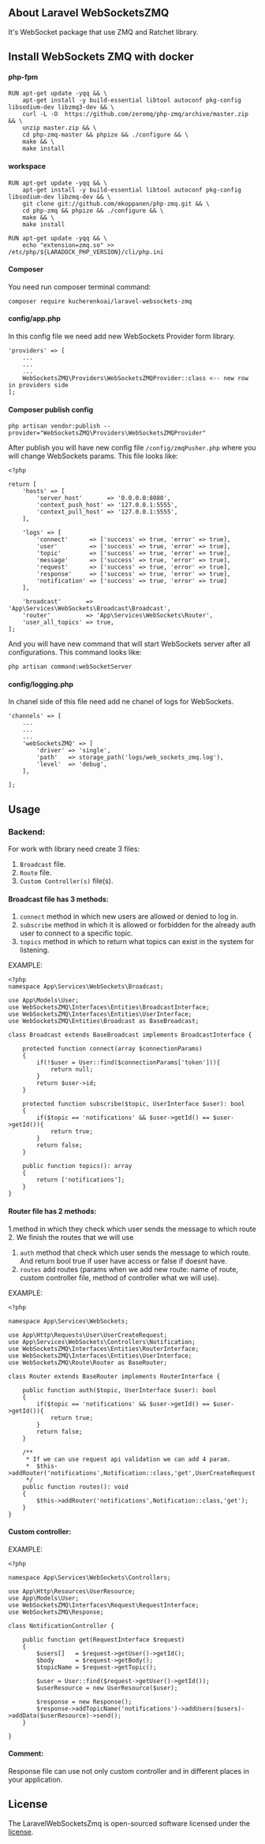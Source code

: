 ## About Laravel WebSocketsZMQ
It's WebSocket package that use ZMQ and Ratchet library.

## Install WebSockets ZMQ with docker

#### php-fpm

````
RUN apt-get update -yqq && \
    apt-get install -y build-essential libtool autoconf pkg-config libsodium-dev libzmq3-dev && \
    curl -L -O  https://github.com/zeromq/php-zmq/archive/master.zip && \
    unzip master.zip && \
    cd php-zmq-master && phpize && ./configure && \
    make && \
    make install
````

#### workspace

````
RUN apt-get update -yqq && \
    apt-get install -y build-essential libtool autoconf pkg-config libsodium-dev libzmq-dev && \
    git clone git://github.com/mkoppanen/php-zmq.git && \
    cd php-zmq && phpize && ./configure && \
    make && \
    make install

RUN apt-get update -yqq && \
    echo "extension=zmq.so" >> /etc/php/${LARADOCK_PHP_VERSION}/cli/php.ini
````

#### Composer

You need run composer terminal command:
```
composer require kucherenkoai/laravel-websockets-zmq
```

#### config/app.php

In this config file we need add new WebSockets Provider form library.

````
'providers' => [
    ...
    ...
    ...
    WebSocketsZMQ\Providers\WebSocketsZMQProvider::class <-- new row in providers side 
];
````

#### Composer publish config

```
php artisan vendor:publish --provider="WebSocketsZMQ\Providers\WebSocketsZMQProvider"
```

After publish you will have new config file `/config/zmqPusher.php` where you will change WebSockets params.
This file looks like: 

```
<?php

return [
    'hosts' => [
        'server_host'       => '0.0.0.0:8080',
        'context_push_host' => '127.0.0.1:5555',
        'context_pull_host' => '127.0.0.1:5555',
    ],

    'logs' => [
        'connect'      => ['success' => true, 'error' => true],
        'user'         => ['success' => true, 'error' => true],
        'topic'        => ['success' => true, 'error' => true],
        'message'      => ['success' => true, 'error' => true],
        'request'      => ['success' => true, 'error' => true],
        'response'     => ['success' => true, 'error' => true],
        'notification' => ['success' => true, 'error' => true]
    ],

    'broadcast'       => 'App\Services\WebSockets\Broadcast\Broadcast',
    'router'          => 'App\Services\WebSockets\Router',
    'user_all_topics' => true,
];
```

And you will have new command that will start WebSockets server after all configurations.
This command looks like:
```
php artisan command:webSocketServer   
```

#### config/logging.php
In chanel side of this file need add ne chanel of logs for WebSockets.


````
'channels' => [
    ...
    ...
    ...
    'webSocketsZMQ' => [
        'driver' => 'single',
        'path'   => storage_path('logs/web_sockets_zmq.log'),
        'level'  => 'debug',
    ],

];
````
                  
## Usage 

### Backend:
For work with library need create 3 files:
1. `Broadcast` file.
2. `Route` file.
3. `Custom Controller(s)` file(s).


#### Broadcast file has 3 methods:

1. `connect` method in which new users are allowed or denied to log in.
2. `subscribe` method in which it is allowed or forbidden for the already auth user to connect to a specific topic.
3. `topics` method in which to return what topics can exist in the system for listening.

EXAMPLE:

````
<?php
namespace App\Services\WebSockets\Broadcast;

use App\Models\User;
use WebSocketsZMQ\Interfaces\Entities\BroadcastInterface;
use WebSocketsZMQ\Interfaces\Entities\UserInterface;
use WebSocketsZMQ\Entities\Broadcast as BaseBroadcast;

class Broadcast extends BaseBroadcast implements BroadcastInterface {

    protected function connect(array $connectionParams)
    {
        if(!$user = User::find($connectionParams['token'])){
            return null;
        }
        return $user->id;
    }

    protected function subscribe($topic, UserInterface $user): bool
    {
        if($topic == 'notifications' && $user->getId() == $user->getId()){
            return true;
        }
        return false;
    }

    public function topics(): array
    {
        return ['notifications'];
    }
}
````

#### Router file has 2 methods:


1.method in which they check which user sends the message to which route
2. We finish the routes that we will use


1. `auth` method that check which user sends the message to which route. And return bool true if user have access or false if doesnt have.
2. `routes` add routes (params when we add new route: name of route, custom controller file, method of controller what we will use).

EXAMPLE:

````
<?php

namespace App\Services\WebSockets;

use App\Http\Requests\User\UserCreateRequest;
use App\Services\WebSockets\Controllers\Notification;
use WebSocketsZMQ\Interfaces\Entities\RouterInterface;
use WebSocketsZMQ\Interfaces\Entities\UserInterface;
use WebSocketsZMQ\Route\Router as BaseRouter;

class Router extends BaseRouter implements RouterInterface {

    public function auth($topic, UserInterface $user): bool
    {
        if($topic == 'notifications' && $user->getId() == $user->getId()){
            return true;
        }
        return false;
    }

    /**
     * If we can use request api validation we can add 4 param.
     *  $this->addRouter('notifications',Notification::class,'get',UserCreateRequest::class);
     */
    public function routes(): void
    {
        $this->addRouter('notifications',Notification::class,'get');
    }
}
````

#### Custom controller:

EXAMPLE:
````
<?php

namespace App\Services\WebSockets\Controllers;

use App\Http\Resources\UserResource;
use App\Models\User;
use WebSocketsZMQ\Interfaces\Request\RequestInterface;
use WebSocketsZMQ\Response;

class NotificationController {

    public function get(RequestInterface $request)
    {
        $users[]   = $request->getUser()->getId();
        $body      = $request->getBody();
        $topicName = $request->getTopic();

        $user = User::find($request->getUser()->getId());
        $userResource = new UserResource($user);

        $response = new Response();
        $response->addTopicName('notifications')->addUsers($users)->addData($userResource)->send();
    }

}
````

#### Comment:
Response file can use not only custom controller and in different places in your application.
 
## License

The LaravelWebSocketsZmq is open-sourced software licensed under the [license](LICENSE).
